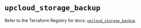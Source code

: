 # `upcloud_storage_backup`

Refer to the Terraform Registry for docs: [`upcloud_storage_backup`](https://registry.terraform.io/providers/upcloudltd/upcloud/5.28.0/docs/resources/storage_backup).
